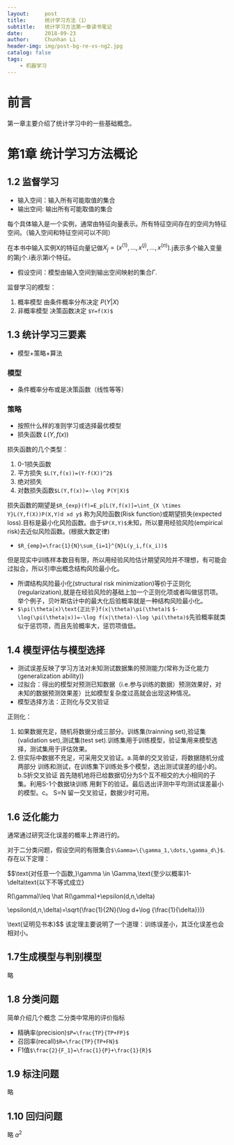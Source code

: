 ```yaml
---
layout:     post
title:      统计学习方法（1）
subtitle:   统计学习方法第一章读书笔记
date:       2018-09-23
author:     Chunhan Li
header-img: img/post-bg-re-vs-ng2.jpg
catalog: false
tags:
    - 机器学习
---
```

<script type="text/javascript" async src="https://cdn.mathjax.org/mathjax/latest/MathJax.js?config=TeX-MML-AM_CHTML"> </script>
# 前言
第一章主要介绍了统计学习中的一些基础概念。
# 第1章 统计学习方法概论
## 1.2 监督学习
- 输入空间：输入所有可能取值的集合
- 输出空间: 输出所有可能取值的集合

每个具体输入是一个实例，通常由特征向量表示。所有特征空间存在的空间为特征空间。（输入空间和特征空间可以不同）

在本书中输入实例X的特征向量记做$X_{j}=(x^{(1)},\dots,x^{(j)},\dots,x^{(n)})$.j表示多个输入变量的第j个.i表示第i个特征。
- 假设空间：模型由输入空间到输出空间映射的集合$\Gamma$.

监督学习的模型：
1. 概率模型 由条件概率分布决定 $P(Y|X)$
2. 非概率模型 决策函数决定 `$Y=f(X)$`
## 1.3 统计学习三要素
- 模型+策略+算法
### 模型
- 条件概率分布或是决策函数（线性等等）
### 策略
- 按照什么样的准则学习或选择最优模型
- 损失函数 $L(Y,f(x))$

损失函数的几个类型：
1. 0-1损失函数
2. 平方损失 `$L(Y,f(x))=(Y-f(X))^2$`
3. 绝对损失
4. 对数损失函数`$L(Y,f(x))=-\log P(Y|X)$`

损失函数的期望是`$R_{exp}(f)=E_p[L(Y,f(x)]=\int_{X \times Y}L(Y,f(X))P(X,Y)d xd y$` 称为风险函数(Risk function)或期望损失(expected loss).目标是最小化风险函数。由于`$P(X,Y)$`未知，所以要用经验风险(empirical risk)去近似风险函数。(根据大数定律)
- `$R_{emp}=\frac{1}{N}\sum_{i=1}^{N}L(y_i,f(x_i))$`

但是现实中训练样本数目有限，所以用经验风险估计期望风险并不理想，有可能会过拟合，所以引申出概念结构风险最小化。
- 所谓结构风险最小化(structural risk minimization)等价于正则化(regularization),就是在经验风险的基础上加一个正则化项或者叫做惩罚项。举个例子，贝叶斯估计中的最大化后验概率就是一种结构风险最小化。
- `$\pi(\theta|x)\text{正比于}f(x|\theta)\pi(\theta)$` 
`$-\log(\pi(\theta|x))=-\log f(x|\theta)-\log \pi(\theta)$`先验概率就类似于惩罚项，而且先验概率大，惩罚项值低。

## 1.4 模型评估与模型选择
- 测试误差反映了学习方法对未知测试数据集的预测能力(常称为泛化能力(generalization ability))
- 过拟合：得出的模型对预测已知数据（i.e.参与训练的数据）预测效果好，对未知的数据预测效果差）比如模型复杂度过高就会出现这种情况。
- 模型选择方法：正则化与交叉验证

正则化：
1. 如果数据充足，随机将数据分成三部分。训练集(trainning set),验证集(validation set),测试集(test set).训练集用于训练模型，验证集用来模型选择，测试集用于评估效果。
2. 但实际中数据不充足，可采用交叉验证。a.简单的交叉验证，将数据随机分成两部分 训练和测试，在训练集下训练处多个模型，选出测试误差的组小的。b.S折交叉验证 首先随机地将已给数据切分为S个互不相交的大小相同的子集。利用S-1个数据块训练 用剩下的验证。最后选出评测中平均测试误差最小的模型。c。 S=N 留一交叉验证，数据少时可用。
## 1.6 泛化能力
通常通过研究泛化误差的概率上界进行的。

对于二分类问题，假设空间的有限集合`$\Gamma=\{\gamma_1,\dots,\gamma_d\}$`.存在以下定理：

$$\text{对任意一个函数,}\gamma \in \Gamma\,\text{至少以概率}1- \delta\text{以下不等式成立}

R(\gamma)\leq \hat R(\gamma)+\epsilon(d,n,\delta)

\epsilon(d,n,\delta)=\sqrt{\frac{1}{2N}(\log d+\log {\frac{1}{\delta}})}

\text{证明见书本}$$
该定理主要说明了一个道理：训练误差小，其泛化误差也会相对小。
## 1.7生成模型与判别模型
略
## 1.8 分类问题
简单介绍几个概念
二分类中常用的评价指标
- 精确率(precision)`$P=\frac{TP}{TP+FP}$`
- 召回率(recall)`$R=\frac{TP}{TP+FN}$`
- F1值`$\frac{2}{F_1}=\frac{1}{P}+\frac{1}{R}$`

## 1.9 标注问题
略
## 1.10 回归问题
略
$a^2$

